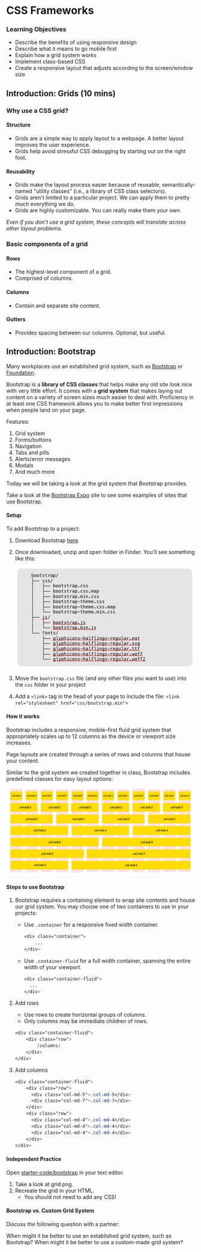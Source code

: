 # CSS Frameworks

### Learning Objectives

* Describe the benefits of using responsive design
* Describe what it means to go mobile first
* Explain how a grid system works
* Implement class-based CSS
* Create a responsive layout that adjusts according to the screen/window size



## Introduction: Grids (10 mins)
### Why use a CSS grid?

#### Structure
* Grids are a simple way to apply layout to a webpage. A better layout improves the user experience.
* Grids help avoid stressful CSS debugging by starting out on the right foot.

#### Reusability
* Grids make the layout process easier because of reusable, semantically-named "utility classes" (i.e., a library of CSS class selectors).
* Grids aren't limited to a particular project. We can apply them to pretty much everything we do.
* Grids are highly customizable. You can really make them your own.

_Even if you don't use a grid system, these concepts will translate across other layout problems._

### Basic components of a grid

#### Rows
* The highest-level component of a grid.
* Comprised of columns.

#### Columns
* Contain and separate site content.

#### Gutters
* Provides spacing between our columns. Optional, but useful.

## Introduction: Bootstrap

Many workplaces use an extablished grid system, such as [Bootstrap](http://getbootstrap.com/) or [Foundation](http://foundation.zurb.com/).

Bootstrap is a **library of CSS classes** that helps make any old site look nice with very little effort. It comes with a **grid system** that makes laying out content on a variety of screen sizes much easier to deal with. Proficiency in at least one CSS framework allows you to make better first impressions when people land on your page.

Features:

1. Grid system
1. Forms/buttons
1. Navigation
1. Tabs and pills
1. Alerts/error messages
1. Modals
1. And much more

Today we will be taking a look at the grid system that Bootstrap provides. 

Take a look at the [Bootstrap Expo](http://expo.getbootstrap.com/) site to see some examples of sites that use Bootstrap.

#### Setup

To add Bootstrap to a project:

1. Download Bootstrap [here](http://getbootstrap.com/customize/)
2. Once downloaded, unzip and open folder in Finder. You’ll see something like this:
	
	![](assets/bootstrap_files.png)
3. Move the `bootstrap.css` file (and any other files you want to use) into the `css` folder in your project
4. Add a `<link>` tag in the head of your page to include the file:
	`<link rel="stylesheet" href="css/bootstrap.min">`
		

#### How it works

Bootstrap includes a responsive, mobile-first fluid grid system that appropriately scales up to 12 columns as the device or viewport size increases.

Page layouts are created through a series of rows and columns that house your content.

Similar to the grid system we created together in class, Bootstrap includes predefined classes for easy layout options:

![](assets/bootstrap_classes.png)

#### Steps to use Bootstrap

1. Bootstrap requires a containing element to wrap site contents and house our grid system. You may choose one of two containers to use in your projects:
	- Use `.container` for a responsive fixed width container.
	
		```css
		<div class="container">
			...
		</div>
		```
	- Use `.container-fluid` for a full width container, spanning the entire width of your viewport.

		```css
		<div class="container-fluid">
		  ...
		</div>
		```
2. Add rows
	- Use rows to create horizontal groups of columns.
	- Only columns may be immediate children of rows.
	
	```css
	<div class="container-fluid">
		<div class="row">
			(columns)
		</div>
	</div>
	```
3. Add columns
	
	```css
	<div class="container-fluid">
		<div class="row">
		  <div class="col-md-5">.col-md-5</div>
		  <div class="col-md-7">.col-md-7</div>
		</div>
		<div class="row">
		  <div class="col-md-4">.col-md-4</div>
		  <div class="col-md-4">.col-md-4</div>
		  <div class="col-md-4">.col-md-4</div>
		</div>
	</div>
	```

#### Independent Practice

Open [starter-code/bootstrap](starter-code/bootstrap) in your text editor. 

1. Take a look at grid.png.
2. Recreate the grid in your HTML.
	- You should not need to add any CSS!

#### Bootstrap vs. Custom Grid System

Discuss the following question with a partner:

When might it be better to use an established grid system, such as Bootstrap? When might it be better to use a custom-made grid system?

